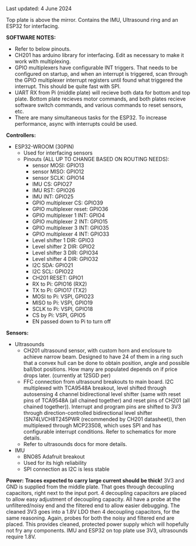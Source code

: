 Last updated: 4 June 2024

Top plate is above the mirror. Contains the IMU, Ultrasound ring and an ESP32 for interfacing.

**SOFTWARE NOTES:**
- Refer to below pinouts.
- CH201 has arduino library for interfacing. Edit as necessary to make it work with multiplexing.
- GPIO multiplexers have configurable INT triggers. That needs to be configured on startup, and when an interrupt is triggered, scan through the GPIO multiplexer interrupt registers until found what triggered the interrupt. This should be quite fast with SPI.
- UART RX from Pi (middle plate) will recieve both data for bottom and top plate. Bottom plate recieves motor commands, and both plates recieve software switch commands, and various commands to reset sensors, etc.
- There are many simultaneous tasks for the ESP32. To increase performance, async with interrupts could be used.

**Controllers:**
- ESP32-WROOM (30PIN)
  - Used for interfacing sensors
  - Pinouts (ALL UP TO CHANGE BASED ON ROUTING NEEDS):
    - sensor MOSI: GPIO13
    - sensor MISO: GPIO12
    - sensor SCLK: GPIO14
    - IMU CS: GPIO27
    - IMU RST: GPIO26
    - IMU INT: GPIO25
    - GPIO multiplexer CS: GPIO39
    - GPIO multiplexer reset: GPIO36
    - GPIO multiplexer 1 INT: GPIO4
    - GPIO multiplexer 2 INT: GPIO15
    - GPIO multiplexer 3 INT: GPIO35
    - GPIO multiplexer 4 INT: GPIO33
    - Level shifter 1 DIR: GPIO3
    - Level shifter 2 DIR: GPIO2
    - Level shifter 3 DIR: GPIO34
    - Level shifter 4 DIR: GPIO32
    - I2C SDA: GPIO21
    - I2C SCL: GPIO22
    - CH201 RESET: GPIO1
    - RX to Pi: GPIO16 (RX2)
    - TX to Pi: GPIO17 (TX2)
    - MOSI to Pi: VSPI, GPIO23
    - MISO to Pi: VSPI, GPIO19
    - SCLK to Pi: VSPI, GPIO18
    - CS by Pi: VSPI, GPIO5
    - EN passed down to Pi to turn off

**Sensors:**
- Ultrasounds
  - CH201 ultrasound sensor, with custom horn and enclosure to achieve narrow beam. Designed to have 24 of them in a ring such that a convex hull can be done to obtain position, angle and possible ball/bot positions. How many are populated depends on if price drops later. (currently at 12SGD per)
  - FFC connection from ultrasound breakouts to main board. I2C multiplexed with TCA9548A breakout, level shifted through autosensing 4 channel bidirectional level shifter (same with reset pins of TCA9548A (all chained together) and reset pins of CH201 (all chained together)). Interrupt and program pins are shifted to 3V3 through direction-controlled bidirectional level shifter (SN74LVCH8T245PWR (recommended by CH201 datasheet)), then multiplexed through MCP23S08, which uses SPI and has configurable interrupt conditions. Refer to schematics for more details.
  - Refer to ultrasounds docs for more details.
- IMU
  - BNO85 Adafruit breakout
  - Used for its high reliability
  - SPI connection as I2C is less stable

**Power:**
**Traces expected to carry large current should be thick!**
3V3 and GND is supplied from the middle plate.
That goes through decoupling capacitors, right next to the input port. 4 decoupling capacitors are placed to allow easy adjustment of decoupling capacity.
All have a probe at the unfiltered/noisy end and the filtered end to allow easier debugging.
The cleaned 3V3 goes into a 1.8V LDO then 4 decoupling capacitors, for the same reasoning. Again, probes for both the noisy and filtered end are placed.
This provides cleaned, protected power supply which will hopefully not fry any components.
IMU and ESP32 on top plate use 3V3, ultrasounds require 1.8V.